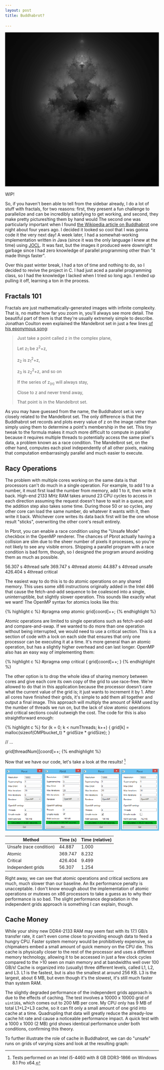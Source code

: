 ```yaml
---
layout: post
title: Buddhabrot?

---
```


![Buddhabrot with a maximum of 10 iterations](/assets/buddhabrot10.png)

WIP!

So, if you haven't been able to tell from the sidebar already, I do a lot of stuff with fractals, for two reasons: first, they present a fun challenge to parallelize and can be incredibly satisfying to get working, and second, they make pretty pictures!ting them by hand would
The second one was particularly important when I found [the Wikipedia article on Buddhabrot](https://en.wikipedia.org/wiki/Buddhabrot) one night about four years ago. I decided it looked so cool that I was gonna code it the very next day! A week later, I had a somewhat-working implementation written in Java (since it was the only language I knew at the time) using [JOCL](http://www.jocl.org/). It was fast, but the images it produced were downright garbage since I had zero knowledge of parallel programming other than "it made things faster".

Over this past winter break, I had a ton of time and nothing to do, so I decided to revive the project in C. I had just aced a parallel programming class, so I had the knowledge I lacked when I tried so long ago. I ended up pulling it off, learning a ton in the process.

Fractals 101
------------

Fractals are just mathematically-generated images with infinite complexity. That is, no matter how far you zoom in, you'll always see more detail. The beautiful part of them is that they're usually extremely simple to describe. Jonathan Coulton even explained the Mandelbrot set in just a few lines [of his eponymous song](https://www.youtube.com/watch?v=AGUlJus5kpY):

> Just take a point called z in the complex plane,
>
> Let z<sub>1</sub> be z<sup>2</sup>+z,
>
> z<sub>2</sub> is z<sub>1</sub><sup>2</sup>+z,
>
> z<sub>3</sub> is z<sub>2</sub><sup>2</sup>+z, and so on
>
> If the series of z<sub>(n)</sub> will always stay,
>
> Close to z and never trend away,
>
> That point is in the Mandelbrot set.

As you may have guessed from the name, the Buddhabrot set is very closely related to the Mandelbrot set. The only difference is that the Buddhabrot set records and plots every value of z on the image rather than simply using them to determine a point's membership in the set. This tiny tweak to the formula makes it much more difficult to compute in parallel because it requires multiple threads to potentially access the same pixel's data, a problem known as a race condition. The Mandelbrot set, on the other hand, computes each pixel independently of all other pixels, making that computation embarrasingly parallel and much easier to execute.

Racy Operations
---------------

The problem with multiple cores working on the same data is that processors can't do much in a single operation. For example, to add 1 to a number, it must first load the number from memory, add 1 to it, then write it back. High-end 2133 MHz RAM takes around 23 CPU cycles to access in each direction assuming the request doesn't have to wait in a queue, and the addition step also takes some time. During those 50 or so cycles, any other core can load the same number, do whatever it wants with it, then write it back. Whichever core writes its data back first will be the one whose result "sticks", overwriting the other core's result entirely.

In Pbrot, you can enable a race condition using the "Unsafe Mode" checkbox in the OpenMP renderer. The chances of Pbrot actually having a collision are slim due to the sheer number of pixels it processes, so you're not likely to see any visible errors. Shipping a parallel program with a race condition is bad form, though, so I designed the program around avoiding them as much as possible.

56.307 s 4thread safe
369.747 s 4thread atomic
44.887 s 4thread unsafe
426.404 s 4thread critical

The easiest way to do this is to do atomic operations on any shared memory. This uses some x86 instructions originally added in the Intel 486 that cause the fetch-and-add sequence to be coalesced into a single, uninterruptible, but slightly slower operation. This sounds like exactly what we want! The OpenMP syntax for atomics looks like this:

{% highlight c %}
#pragma omp atomic
	grid[coord]++;
{% endhighlight %}

Atomic operations are limited to single operations such as fetch-and-add and compare-and-swap. If we wanted to do more than one operation without being interrupted, we would need to use a critical section. This is a section of code with a lock on each side that ensures that only one processor can be executing it at a time. It's more general than an atomic operation, but has a slightly higher overhead and can last longer. OpenMP also has an easy way of implementing them:

{% highlight c %}
#pragma omp critical
{
	grid[coord]++;
}
{% endhighlight %}

The other option is to drop the whole idea of sharing memory between cores and give each core its own copy of the grid to use race-free. We're allowed to do that in this application because the processor doesn't care what the current value of the grid is; it just wants to increment it by 1. After all cores have finished their grids, it's simple to add them all together and output a final image. This approach will multiply the amount of RAM used by the number of threads we run on, but the lack of slow atomic operations and critical sections could outweigh the cost. The code for this is also straightforward enough:

{% highlight c %}
for (k = 0; k < numThreads; k++) {
	grid[k] = malloc(sizeof(OMPbucket_t) * gridSize * gridSize);
}

// ...

grid[threadNum][coord]++;
{% endhighlight %}

Now that we have our code, let's take a look at the results! [^1]

![Results of race condition avoidance methods](/assets/raceresults.png)

| Method                  | Time (s) | Time (relative) |
|-------------------------|----------|-----------------|
| Unsafe (race condition) | 44.887   | 1.000           |
| Atomic                  | 369.747  | 8.232           |
| Critical                | 426.404  | 9.499           |
| Independent grids       | 56.307   | 1.254           |

Right away, we can see that atomic operations and critical sections are much, much slower than our baseline. An 8x performance penalty is unacceptable. I don't know enough about the implementation of atomic operations or mutexes on x86 processors to take a guess as to why their performance is so bad. The slight performance degradation in the independent grids approach is something I can explain, though.

Cache Money
-----------

While your shiny new DDR4-2133 RAM may seem fast with its 17.1 GB/s transfer rate, it can't even come close to providing enough data to feed a hungry CPU. Faster system memory would be prohibitively expensive, so chipmakers embed a small amount of quick memory on the CPU die. This cache is physically closer to the rest of the processor and uses a different memory technology, allowing it to be accessed in just a few clock cycles compared to the >10 seen on main memory and at bandwidths well over 100 GB/s! Cache is organized into (usually) three different levels, called L1, L2, and L3. L1 is the fastest, but is also the smallest at around 256 KB. L3 is the largest, about 6 MB, but even though it's the slowest, it's still much faster than system RAM.

The slightly degraded performance of the independent grids approach is due to the effects of caching. The test involves a 10000 x 10000 grid of `uint16`s, which comes out to 200 MB per core. My CPU only has 9 MB of total L1+L2+L3 cache, so it can fit only a small amount of one grid into cache at a time. Quadrupling that data will greatly reduce the already-low cache hit rate and cause a noticeable performance impact. A quick test with a 1000 x 1000 (2 MB) grid shows identical performance under both conditions, confirming this theory.

To further illustrate the role of cache in Buddhabrot, we can do "unsafe" runs on grids of varying sizes and look at the resulting graph:




[^1]: Tests performed on an Intel i5-4460 with 8 GB DDR3-1866 on Windows 8.1 Pro x64.